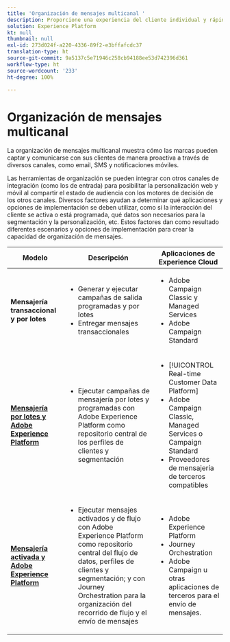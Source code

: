 ```yaml
---
title: 'Organización de mensajes multicanal '
description: Proporcione una experiencia del cliente individual y rápida en diversas pantallas.
solution: Experience Platform
kt: null
thumbnail: null
exl-id: 273d024f-a220-4336-89f2-e3bffafcdc37
translation-type: ht
source-git-commit: 9a5137c5e71946c258cb94188ee53d742396d361
workflow-type: ht
source-wordcount: '233'
ht-degree: 100%

---
```


# Organización de mensajes multicanal

La organización de mensajes multicanal muestra cómo las marcas pueden captar y comunicarse con sus clientes de manera proactiva a través de diversos canales, como email, SMS y notificaciones móviles.

Las herramientas de organización se pueden integrar con otros canales de integración (como los de entrada) para posibilitar la personalización web y móvil al compartir el estado de audiencia con los motores de decisión de los otros canales. Diversos factores ayudan a determinar qué aplicaciones y opciones de implementación se deben utilizar, como si la interacción del cliente se activa o está programada, qué datos son necesarios para la segmentación y la personalización, etc. Estos factores dan como resultado diferentes escenarios y opciones de implementación para crear la capacidad de organización de mensajes.


| Modelo | Descripción | Aplicaciones de Experience Cloud |
|---|---|---|
| **Mensajería transaccional y por lotes** | <ul><li>Generar y ejecutar campañas de salida programadas y por lotes</li><li>Entregar mensajes transaccionales</li></ul> | <ul><li>Adobe Campaign Classic y Managed Services</li><li>Adobe Campaign Standard</li></ul> |
| **[Mensajería por lotes y Adobe Experience Platform](batch-messaging.md)** | <ul><li>Ejecutar campañas de mensajería por lotes y programadas con Adobe Experience Platform como repositorio central de los perfiles de clientes y segmentación</li></ul> | <ul><li>[!UICONTROL Real-time Customer Data Platform]</li><li>Adobe Campaign Classic, Managed Services o Campaign Standard</li><li>Proveedores de mensajería de terceros compatibles</li></ul> |
| **[Mensajería activada y Adobe Experience Platform](triggered-messaging.md)** | <ul><li>Ejecutar mensajes activados y de flujo con Adobe Experience Platform como repositorio central del flujo de datos, perfiles de clientes y segmentación; y con Journey Orchestration para la organización del recorrido de flujo y el envío de mensajes</li></ul> | <ul><li>Adobe Experience Platform</li><li>Journey Orchestration</li><li>Adobe Campaign u otras aplicaciones de terceros para el envío de mensajes.</li></ul> |
